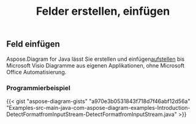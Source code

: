 ﻿---
title: Felder erstellen, einfügen
type: docs
weight: 10
url: /de/java/create-insert-fields/
description: So erstellen Sie Felder mit Java Diagram API .
---
## **Feld einfügen**
 Aspose.Diagram for Java lässt Sie erstellen und einfügen[aufstellen](https://reference.aspose.com/diagram/java/com.aspose.diagram/field) bis Microsoft Visio Diagramme aus eigenen Applikationen, ohne Microsoft Office Automatisierung.
### **Programmierbeispiel**
{{< gist "aspose-diagram-gists" "a970e3b0531843f718d7f46abf12d56a" "Examples-src-main-java-com-aspose-diagram-examples-Introduction-DetectFormatfromInputStream-DetectFormatfromInputStream.java" >}}

